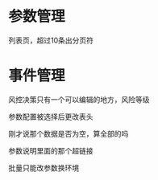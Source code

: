 # 参数管理

列表页，超过10条出分页符

# 事件管理

风控决策只有一个可以编辑的地方，风险等级

参数配置被选择后更改表头

刚才说那个数据是否为空，算全部的吗

参数说明里面的那个超链接

批量只能改参数换环境



